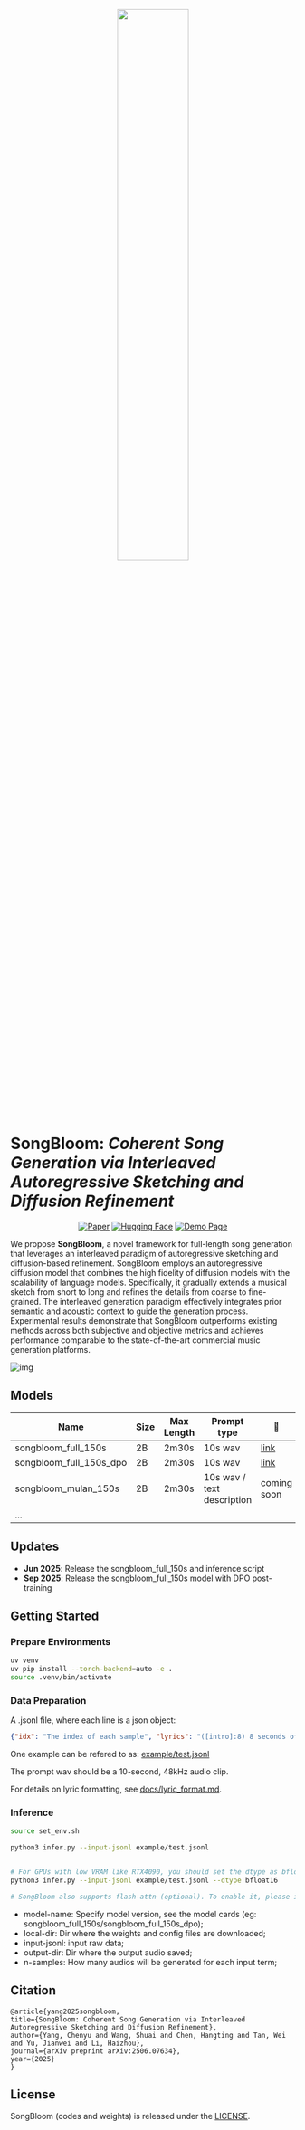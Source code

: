 

<p align="center"><img src="docs/icon.png" width="50%"></p>


# **SongBloom**: *Coherent Song Generation via Interleaved Autoregressive Sketching and Diffusion Refinement*

<div align="center">

[![Paper](https://img.shields.io/badge/arXiv-2506.07634-b31b1b.svg)](https://arxiv.org/abs/2506.07634)
[![Hugging Face](https://img.shields.io/badge/%F0%9F%A4%97%20Hugging%20Face-Models-yellow)](https://huggingface.co/CypressYang/SongBloom)
[![Demo Page](https://img.shields.io/badge/Demo-Audio%20Samples-green)](https://cypress-yang.github.io/SongBloom_demo)

</div>

We propose **SongBloom**, a novel framework for full-length song generation that leverages an interleaved paradigm of autoregressive sketching and diffusion-based refinement. SongBloom employs an autoregressive diffusion model that combines the high fidelity of diffusion models with the scalability of language models.
Specifically, it gradually extends a musical sketch from short to long and refines the details from coarse to fine-grained. The interleaved generation paradigm effectively integrates prior semantic and acoustic context to guide the generation process.
Experimental results demonstrate that SongBloom outperforms existing methods across both subjective and objective metrics and achieves performance comparable to the state-of-the-art commercial music generation platforms.

![img](docs/architecture.png)



## Models

| Name                 | Size | Max Length | Prompt type | 🤗                                            |
| -------------------- | ---- | ---------- | ----------- | -------------------------------------------- |
| songbloom_full_150s  | 2B   | 2m30s      | 10s wav     | [link](https://huggingface.co/CypressYang/SongBloom) |
| songbloom_full_150s_dpo  | 2B   | 2m30s      | 10s wav     | [link](https://huggingface.co/CypressYang/SongBloom) |
| songbloom_mulan_150s | 2B   | 2m30s      | 10s wav / text description |           coming soon                           |
| ... |      |            |             |                                              |


## Updates
- **Jun 2025**: Release the songbloom_full_150s and inference script
- **Sep 2025**: Release the songbloom_full_150s model with DPO post-training



## Getting Started

### Prepare Environments

```bash
uv venv
uv pip install --torch-backend=auto -e .
source .venv/bin/activate
```

### Data Preparation

A  .jsonl file, where each line is a json object:

```json
{"idx": "The index of each sample", "lyrics": "([intro]:8) 8 seconds of intro, then lyrics to be generated, followed by instrumental for 8 seconds by writing ([inst]:8), more lyrics", "prompt_wav": "The path of the style prompt audio"}
```

One example can be refered to as: [example/test.jsonl](example/test.jsonl)

The prompt wav should be a 10-second, 48kHz audio clip.

For details on lyric formatting, see [docs/lyric_format.md](docs/lyric_format.md).

### Inference

```bash
source set_env.sh

python3 infer.py --input-jsonl example/test.jsonl


# For GPUs with low VRAM like RTX4090, you should set the dtype as bfloat16
python3 infer.py --input-jsonl example/test.jsonl --dtype bfloat16

# SongBloom also supports flash-attn (optional). To enable it, please install flash-attn
```

- model-name: Specify model version, see the model cards (eg: songbloom_full_150s/songbloom_full_150s_dpo);
- local-dir: Dir where the weights and config files are downloaded;
- input-jsonl: input raw data;
- output-dir: Dir where the output audio saved;
- n-samples: How many audios will be generated for each input term;

## Citation

```
@article{yang2025songbloom,
title={SongBloom: Coherent Song Generation via Interleaved Autoregressive Sketching and Diffusion Refinement},
author={Yang, Chenyu and Wang, Shuai and Chen, Hangting and Tan, Wei and Yu, Jianwei and Li, Haizhou},
journal={arXiv preprint arXiv:2506.07634},
year={2025}
}
```

## License

SongBloom (codes and weights) is released under the [LICENSE](LICENSE). 
